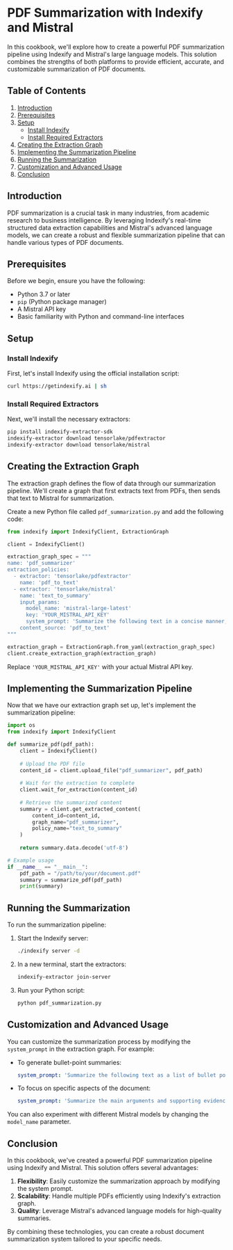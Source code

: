 # PDF Summarization with Indexify and Mistral

In this cookbook, we'll explore how to create a powerful PDF summarization pipeline using Indexify and Mistral's large language models. This solution combines the strengths of both platforms to provide efficient, accurate, and customizable summarization of PDF documents.

## Table of Contents

1. [Introduction](#introduction)
2. [Prerequisites](#prerequisites)
3. [Setup](#setup)
   - [Install Indexify](#install-indexify)
   - [Install Required Extractors](#install-required-extractors)
4. [Creating the Extraction Graph](#creating-the-extraction-graph)
5. [Implementing the Summarization Pipeline](#implementing-the-summarization-pipeline)
6. [Running the Summarization](#running-the-summarization)
7. [Customization and Advanced Usage](#customization-and-advanced-usage)
8. [Conclusion](#conclusion)

## Introduction

PDF summarization is a crucial task in many industries, from academic research to business intelligence. By leveraging Indexify's real-time structured data extraction capabilities and Mistral's advanced language models, we can create a robust and flexible summarization pipeline that can handle various types of PDF documents.

## Prerequisites

Before we begin, ensure you have the following:

- Python 3.7 or later
- `pip` (Python package manager)
- A Mistral API key
- Basic familiarity with Python and command-line interfaces

## Setup

### Install Indexify

First, let's install Indexify using the official installation script:

```bash
curl https://getindexify.ai | sh
```

### Install Required Extractors

Next, we'll install the necessary extractors:

```bash
pip install indexify-extractor-sdk
indexify-extractor download tensorlake/pdfextractor
indexify-extractor download tensorlake/mistral
```

## Creating the Extraction Graph

The extraction graph defines the flow of data through our summarization pipeline. We'll create a graph that first extracts text from PDFs, then sends that text to Mistral for summarization.

Create a new Python file called `pdf_summarization.py` and add the following code:

```python
from indexify import IndexifyClient, ExtractionGraph

client = IndexifyClient()

extraction_graph_spec = """
name: 'pdf_summarizer'
extraction_policies:
  - extractor: 'tensorlake/pdfextractor'
    name: 'pdf_to_text'
  - extractor: 'tensorlake/mistral'
    name: 'text_to_summary'
    input_params:
      model_name: 'mistral-large-latest'
      key: 'YOUR_MISTRAL_API_KEY'
      system_prompt: 'Summarize the following text in a concise manner, highlighting the key points:'
    content_source: 'pdf_to_text'
"""

extraction_graph = ExtractionGraph.from_yaml(extraction_graph_spec)
client.create_extraction_graph(extraction_graph)
```

Replace `'YOUR_MISTRAL_API_KEY'` with your actual Mistral API key.

## Implementing the Summarization Pipeline

Now that we have our extraction graph set up, let's implement the summarization pipeline:

```python
import os
from indexify import IndexifyClient

def summarize_pdf(pdf_path):
    client = IndexifyClient()
    
    # Upload the PDF file
    content_id = client.upload_file("pdf_summarizer", pdf_path)
    
    # Wait for the extraction to complete
    client.wait_for_extraction(content_id)
    
    # Retrieve the summarized content
    summary = client.get_extracted_content(
        content_id=content_id,
        graph_name="pdf_summarizer",
        policy_name="text_to_summary"
    )
    
    return summary.data.decode('utf-8')

# Example usage
if __name__ == "__main__":
    pdf_path = "/path/to/your/document.pdf"
    summary = summarize_pdf(pdf_path)
    print(summary)
```

## Running the Summarization

To run the summarization pipeline:

1. Start the Indexify server:
   ```bash
   ./indexify server -d
   ```

2. In a new terminal, start the extractors:
   ```bash
   indexify-extractor join-server
   ```

3. Run your Python script:
   ```bash
   python pdf_summarization.py
   ```

## Customization and Advanced Usage

You can customize the summarization process by modifying the `system_prompt` in the extraction graph. For example:

- To generate bullet-point summaries:
  ```yaml
  system_prompt: 'Summarize the following text as a list of bullet points:'
  ```

- To focus on specific aspects of the document:
  ```yaml
  system_prompt: 'Summarize the main arguments and supporting evidence from the following text:'
  ```

You can also experiment with different Mistral models by changing the `model_name` parameter.

## Conclusion

In this cookbook, we've created a powerful PDF summarization pipeline using Indexify and Mistral. This solution offers several advantages:

1. **Flexibility**: Easily customize the summarization approach by modifying the system prompt.
2. **Scalability**: Handle multiple PDFs efficiently using Indexify's extraction graph.
3. **Quality**: Leverage Mistral's advanced language models for high-quality summaries.

By combining these technologies, you can create a robust document summarization system tailored to your specific needs.
